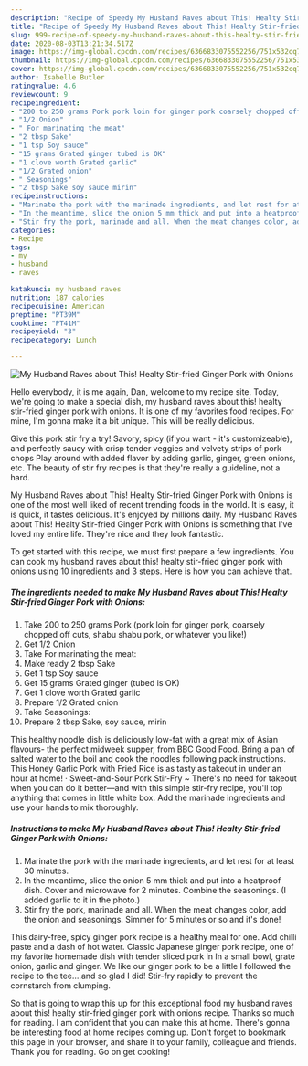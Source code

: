 ```yaml
---
description: "Recipe of Speedy My Husband Raves about This! Healty Stir-fried Ginger Pork with Onions"
title: "Recipe of Speedy My Husband Raves about This! Healty Stir-fried Ginger Pork with Onions"
slug: 999-recipe-of-speedy-my-husband-raves-about-this-healty-stir-fried-ginger-pork-with-onions
date: 2020-08-03T13:21:34.517Z
image: https://img-global.cpcdn.com/recipes/6366833075552256/751x532cq70/my-husband-raves-about-this-healty-stir-fried-ginger-pork-with-onions-recipe-main-photo.jpg
thumbnail: https://img-global.cpcdn.com/recipes/6366833075552256/751x532cq70/my-husband-raves-about-this-healty-stir-fried-ginger-pork-with-onions-recipe-main-photo.jpg
cover: https://img-global.cpcdn.com/recipes/6366833075552256/751x532cq70/my-husband-raves-about-this-healty-stir-fried-ginger-pork-with-onions-recipe-main-photo.jpg
author: Isabelle Butler
ratingvalue: 4.6
reviewcount: 9
recipeingredient:
- "200 to 250 grams Pork pork loin for ginger pork coarsely chopped off cuts shabu shabu pork or whatever you like"
- "1/2 Onion"
- " For marinating the meat"
- "2 tbsp Sake"
- "1 tsp Soy sauce"
- "15 grams Grated ginger tubed is OK"
- "1 clove worth Grated garlic"
- "1/2 Grated onion"
- " Seasonings"
- "2 tbsp Sake soy sauce mirin"
recipeinstructions:
- "Marinate the pork with the marinade ingredients, and let rest for at least 30 minutes."
- "In the meantime, slice the onion 5 mm thick and put into a heatproof dish. Cover and microwave for 2 minutes. Combine the seasonings. (I added garlic to it in the photo.)"
- "Stir fry the pork, marinade and all. When the meat changes color, add the onion and seasonings. Simmer for 5 minutes or so and it&#39;s done!"
categories:
- Recipe
tags:
- my
- husband
- raves

katakunci: my husband raves 
nutrition: 187 calories
recipecuisine: American
preptime: "PT39M"
cooktime: "PT41M"
recipeyield: "3"
recipecategory: Lunch

---
```



![My Husband Raves about This! Healty Stir-fried Ginger Pork with Onions](https://img-global.cpcdn.com/recipes/6366833075552256/751x532cq70/my-husband-raves-about-this-healty-stir-fried-ginger-pork-with-onions-recipe-main-photo.jpg)

Hello everybody, it is me again, Dan, welcome to my recipe site. Today, we're going to make a special dish, my husband raves about this! healty stir-fried ginger pork with onions. It is one of my favorites food recipes. For mine, I'm gonna make it a bit unique. This will be really delicious.

Give this pork stir fry a try! Savory, spicy (if you want - it&#39;s customizeable), and perfectly saucy with crisp tender veggies and velvety strips of pork chops Play around with added flavor by adding garlic, ginger, green onions, etc. The beauty of stir fry recipes is that they&#39;re really a guideline, not a hard.

My Husband Raves about This! Healty Stir-fried Ginger Pork with Onions is one of the most well liked of recent trending foods in the world. It is easy, it is quick, it tastes delicious. It's enjoyed by millions daily. My Husband Raves about This! Healty Stir-fried Ginger Pork with Onions is something that I've loved my entire life. They're nice and they look fantastic.


To get started with this recipe, we must first prepare a few ingredients. You can cook my husband raves about this! healty stir-fried ginger pork with onions using 10 ingredients and 3 steps. Here is how you can achieve that.

<!--inarticleads1-->

##### The ingredients needed to make My Husband Raves about This! Healty Stir-fried Ginger Pork with Onions:

1. Take 200 to 250 grams Pork (pork loin for ginger pork, coarsely chopped off cuts, shabu shabu pork, or whatever you like!)
1. Get 1/2 Onion
1. Take  For marinating the meat:
1. Make ready 2 tbsp Sake
1. Get 1 tsp Soy sauce
1. Get 15 grams Grated ginger (tubed is OK)
1. Get 1 clove worth Grated garlic
1. Prepare 1/2 Grated onion
1. Take  Seasonings:
1. Prepare 2 tbsp Sake, soy sauce, mirin


This healthy noodle dish is deliciously low-fat with a great mix of Asian flavours- the perfect midweek supper, from BBC Good Food. Bring a pan of salted water to the boil and cook the noodles following pack instructions. This Honey Garlic Pork with Fried Rice is as tasty as takeout in under an hour at home! · Sweet-and-Sour Pork Stir-Fry ~ There&#39;s no need for takeout when you can do it better—and with this simple stir-fry recipe, you&#39;ll top anything that comes in little white box. Add the marinade ingredients and use your hands to mix thoroughly. 

<!--inarticleads2-->

##### Instructions to make My Husband Raves about This! Healty Stir-fried Ginger Pork with Onions:

1. Marinate the pork with the marinade ingredients, and let rest for at least 30 minutes.
1. In the meantime, slice the onion 5 mm thick and put into a heatproof dish. Cover and microwave for 2 minutes. Combine the seasonings. (I added garlic to it in the photo.)
1. Stir fry the pork, marinade and all. When the meat changes color, add the onion and seasonings. Simmer for 5 minutes or so and it&#39;s done!


This dairy-free, spicy ginger pork recipe is a healthy meal for one. Add chilli paste and a dash of hot water. Classic Japanese ginger pork recipe, one of my favorite homemade dish with tender sliced pork in In a small bowl, grate onion, garlic and ginger. We like our ginger pork to be a little I followed the recipe to the tee….and so glad I did! Stir-fry rapidly to prevent the cornstarch from clumping. 

So that is going to wrap this up for this exceptional food my husband raves about this! healty stir-fried ginger pork with onions recipe. Thanks so much for reading. I am confident that you can make this at home. There's gonna be interesting food at home recipes coming up. Don't forget to bookmark this page in your browser, and share it to your family, colleague and friends. Thank you for reading. Go on get cooking!
